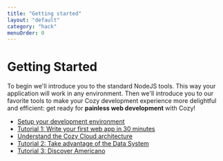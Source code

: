 ```yaml
---
title: "Getting started"
layout: "default"
category: "hack"
menuOrder: 0
---
```



# Getting Started


To begin we'll introduce you to the standard NodeJS
tools. This way your application will work in any environment. Then
we'll introduce you to our favorite tools to make your Cozy development
experience more delightful and efficient: get ready for **painless
web development** with Cozy!

* [Setup your development environment](/hack/setup-environment.html)
* [Tutorial 1: Write your first web app in 30 minutes](/hack/first-app.html)
* [Understand the Cozy Cloud architecture](/hack/architecture-overview.html)
* [Tutorial 2: Take advantage of the Data System](/hack/play-with-data-system.html)
* [Tutorial 3: Discover Americano](/hack/discover-americano.html)

